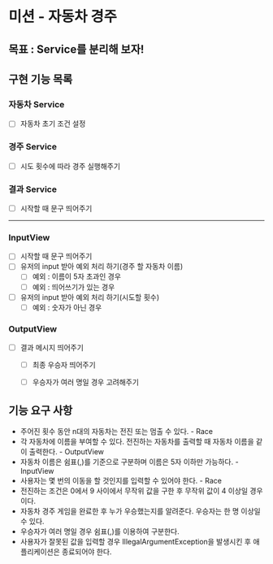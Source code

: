 # 미션 - 자동차 경주

## 목표 : Service를 분리해 보자!

## 구현 기능 목록

### 자동차 Service

- [ ] 자동차 초기 조건 설정

### 경주 Service

- [ ] 시도 횟수에 따라 경주 실행해주기

### 결과 Service

- [ ] 시작할 때 문구 띄어주기

----

### InputView

- [ ] 시작할 때 문구 띄어주기
- [ ] 유저의 input 받아 예외 처리 하기(경주 할 자동차 이름)
    - [ ] 예외 : 이름이 5자 초과인 경우
    - [ ] 예외 : 띄어쓰기가 있는 경우
- [ ] 유저의 input 받아 예외 처리 하기(시도할 횟수)
    - [ ] 예외 : 숫자가 아닌 경우

### OutputView

- [ ] 결과 메시지 띄어주기
    - [ ] 최종 우승자 띄어주기
    - [ ] 우승자가 여러 명일 경우 고려해주기


## 기능 요구 사항

- 주어진 횟수 동안 n대의 자동차는 전진 또는 멈출 수 있다. - Race
- 각 자동차에 이름을 부여할 수 있다. 전진하는 자동차를 출력할 때 자동차 이름을 같이 출력한다. - OutputView
- 자동차 이름은 쉼표(,)를 기준으로 구분하며 이름은 5자 이하만 가능하다. - InputView
- 사용자는 몇 번의 이동을 할 것인지를 입력할 수 있어야 한다. - Race
- 전진하는 조건은 0에서 9 사이에서 무작위 값을 구한 후 무작위 값이 4 이상일 경우이다.
- 자동차 경주 게임을 완료한 후 누가 우승했는지를 알려준다. 우승자는 한 명 이상일 수 있다.
- 우승자가 여러 명일 경우 쉼표(,)를 이용하여 구분한다.
- 사용자가 잘못된 값을 입력할 경우 IllegalArgumentException을 발생시킨 후 애플리케이션은 종료되어야 한다.